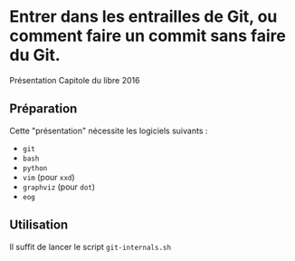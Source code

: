 Entrer dans les entrailles de Git, ou comment faire un commit sans faire du Git.
================================================================================

Présentation Capitole du libre 2016

Préparation
-----------

Cette "présentation" nécessite les logiciels suivants :

 - `git`
 - `bash`
 - `python`
 - `vim` (pour `xxd`)
 - `graphviz` (pour `dot`)
 - `eog`

Utilisation
-----------

Il suffit de lancer le script `git-internals.sh`
